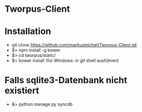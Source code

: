 Tworpus-Client
==============

# Installation
- git clone https://github.com/markusmichel/Tworpus-Client.git
- $> npm install -g bower
- $> cd tworpus/static/
- $> bower install (für Windows: in git shell ausführen)

# Falls sqlite3-Datenbank nicht existiert
- &> python manage.py syncdb
